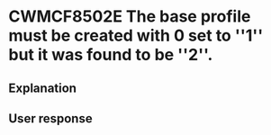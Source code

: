 # CWMCF8502E The base profile must be created with 0 set to ''1'' but it was found to be ''2''.

## Explanation

## User response